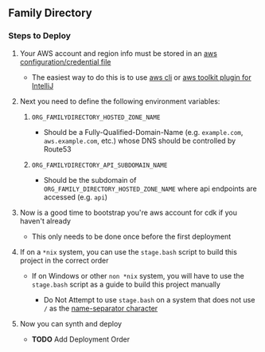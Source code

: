 ## Family Directory

### Steps to Deploy

1. Your AWS account and region info must be stored in an [aws configuration/credential file](https://docs.aws.amazon.com/cli/latest/userguide/cli-configure-files.html)

    - The easiest way to do this is to use [aws cli](https://aws.amazon.com/cli/) or [aws toolkit plugin for IntelliJ](https://plugins.jetbrains.com/plugin/11349-aws-toolkit)

2. Next you need to define the following environment variables:

    1. `ORG_FAMILYDIRECTORY_HOSTED_ZONE_NAME`
    
        - Should be a Fully-Qualified-Domain-Name (e.g. `example.com`, `aws.example.com`, etc.) whose DNS should be controlled by Route53

    2. `ORG_FAMILYDIRECTORY_API_SUBDOMAIN_NAME`

        - Should be the subdomain of `ORG_FAMILY_DIRECTORY_HOSTED_ZONE_NAME` where api endpoints are accessed (e.g. `api`)

3. Now is a good time to bootstrap you're aws account for cdk if you haven't already

    - This only needs to be done once before the first deployment

4. If on a `*nix` system, you can use the `stage.bash` script to build this project in the correct order

    - If on Windows or other `non *nix` system, you will have to use the `stage.bash` script as a guide to build this project manually

        - Do Not Attempt to use `stage.bash` on a system that does not use `/` as the [name-separator character](https://docs.oracle.com/javase/8/docs/api/java/io/File.html#separatorChar)

5. Now you can synth and deploy

    - **TODO** Add Deployment Order
